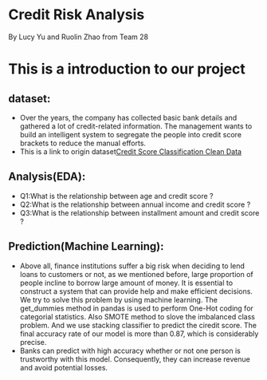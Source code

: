 # Credit Risk Analysis
By Lucy Yu and Ruolin Zhao 
from Team 28


# This is a introduction to our project
## dataset:

 - Over the years, the company has collected basic bank details and gathered a lot of credit-related information. The management wants to build an intelligent system to segregate the people into credit score brackets to reduce the manual efforts.
 - This is a link to origin dataset[Credit Score Classification Clean Data](https://www.kaggle.com/datasets/clkmuhammed/creditscoreclassification)

## Analysis(EDA):

 - Q1:What is the relationship between age and credit score ?
 - Q2:What is the relationship between annual income and credit score ?
 - Q3:What is the relationship between installment amount and credit score ?


## Prediction(Machine Learning):
 - Above all, finance institutions suffer a big risk when deciding to lend loans to customers or not, as we mentioned before, large proportion of people incline to borrow large amount of money. It is essential to construct a system that can provide help and make efficient decisions. We try to solve this problem by using machine learning. The get_dummies method in pandas is used to perform One-Hot coding for categorial statistics. Also SMOTE method to slove the imbalanced class problem. And we use stacking classifier to predict the ciredit score. The final accuracy rate of our model is more than 0.87, which is considerably precise.
 - Banks can predict with high accuracy whether or not one person is trustworthy with this model. Consequently, they can increase revenue and avoid potential losses.
